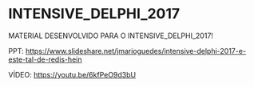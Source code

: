 # INTENSIVE_DELPHI_2017

MATERIAL DESENVOLVIDO PARA O INTENSIVE_DELPHI_2017!

PPT: https://www.slideshare.net/jmarioguedes/intensive-delphi-2017-e-este-tal-de-redis-hein

VÍDEO: https://youtu.be/6kfPeO9d3bU 
